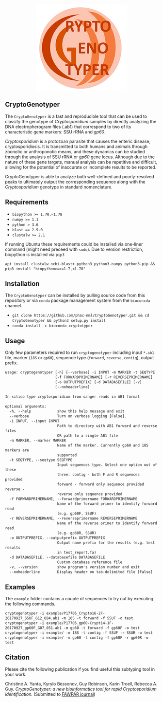 <p align="center">
<img src="logo.jpg" />
</p>

## CryptoGenotyper

The `CryptoGenotyper` is a fast and reproducible tool that can be used to classify the genotype of *Cryptosporidium* samples by directly analyzing the DNA electropherogram files (.ab1) that correspond to two of its characteristic gene markers: SSU rRNA and *gp60*. 

*Cryptosporidium* is a protozoan parasite that causes the enteric disease, cryptosporidiosis. It is transmitted to both humans and animals through zoonotic or anthroponotic means, and these dynamics can be studied through the analysis of SSU rRNA or *gp60* gene locus. Although due to the nature of these gene targets, manual analysis can be repetitive and difficult, allowing for the potential of inaccurate or incomplete results to be reported. 

CryptoGenotyper is able to analyze both well-defined and poorly-resolved peaks to ultimately output the corresponding sequence along with the *Cryptosporidium* genotype in standard nomenclature.

## Requirements
* `biopython >= 1.70,<1.78`
* `numpy >= 1.1`
* `python > 3.6`
* `blast == 2.9.0`
* `clustalw >= 2.1`

If running Ubuntu these requirements could be installed via one-liner command (might need preceed with `sudo`). Due to version restriction, biopython is installed via `pip3`

```
apt install clustalw ncbi-blast+ python3 python3-numpy python3-pip && pip3 install "biopython>=>=1.7,<1.78"
```

## Installation
The `CryptoGenotyper` can be installed by pulling source code from this repository or via `conda` package management system from the `bioconcda` channel.

* `git clone https://github.com/phac-nml/CryptoGenotyper.git && cd CryptoGenotyper && python3 setup.py install`
* `conda install -c bioconda cryptotyper`

## Usage
Only few parameters required to run `cryptogenotyper` including input `*.ab1` file, marker (`18S` or `gp60`), sequence type (`forward`, `reverse`, `contig`), output prefix. 


```
usage: cryptogenotyper [-h] [--verbose] -i INPUT -m MARKER -t SEQTYPE
                       [-f FORWARDPRIMERNAME] [-r REVERSEPRIMERNAME]
                       [-o OUTPUTPREFIX] [-d DATABASEFILE] [-v]
                       [--noheaderline]

In silico type cryptosporidium from sanger reads in AB1 format

optional arguments:
  -h, --help            show this help message and exit
  --verbose             Turn on verbose logging [False].
  -i INPUT, --input INPUT
                        Path to directory with AB1 forward and reverse files
                        OR path to a single AB1 file
  -m MARKER, --marker MARKER
                        Name of the marker. Currently gp60 and 18S markers are
                        supported
  -t SEQTYPE, --seqtype SEQTYPE
                        Input sequences type. Select one option out of these
                        three: contig - both F and R sequences provided
                        forward - forward only sequence provided reverse -
                        reverse only sequence provided
  -f FORWARDPRIMERNAME, --forwardprimername FORWARDPRIMERNAME
                        Name of the forward primer to identify forward read
                        (e.g. gp60F, SSUF)
  -r REVERSEPRIMERNAME, --reverseprimername REVERSEPRIMERNAME
                        Name of the reverse primer to identify forward read
                        (e.g. gp60R, SSUR)
  -o OUTPUTPREFIX, --outputprefix OUTPUTPREFIX
                        Output name prefix for the results (e.g. test results
                        in test_report.fa)
  -d DATABASEFILE, --databasefile DATABASEFILE
                        Custom database reference file
  -v, --version         show program's version number and exit
  --noheaderline        Display header on tab-delimited file [False]
```

## Examples
The `example` folder contains a couple of sequences to try out by executing the following commands.

```
cryptogenotyper -i example/P17705_Crypto16-2F-20170927_SSUF_G12_084.ab1 -m 18S -t forward -f SSUF -o test
cryptogenotyper -i example/P17705_gp60-Crypt14-1F-20170927_gp60F_G07_051.ab1 -m gp60 -t forward -f gp60F -o test
cryptogenotyper -i example/ -m 18S -t contig -f SSUF -r SSUR -o test
cryptogenotyper -i example/ -m gp60 -t contig -f gp60F -r gp60R -o test

```

## Citation
Please cite the following publication if you find useful this subtyping tool in your work.


Christine A. Yanta, Kyrylo Bessonov, Guy Robinson, Karin Troell, Rebecca A. Guy. *CryptoGenotyper: a new bioinformatics tool for rapid Cryptosporidium identification.* (Submitted to [FAWPAR journal](https://www.journals.elsevier.com/food-and-waterborne-parasitology))

